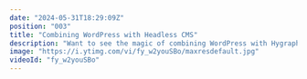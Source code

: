 ```yaml
---
date: "2024-05-31T18:29:09Z"
position: "003"
title: "Combining WordPress with Headless CMS"
description: "Want to see the magic of combining WordPress with Hygraph for ultimate power? \r\nWordPress expert Maciek joins Tim on the stream where they explore how to combine forces between WordPress and Hygraph.\r\n\r\nAsk us any questions in the chat or join the community: https://slack.hygraph.com"
image: "https://i.ytimg.com/vi/fy_w2youSBo/maxresdefault.jpg"
videoId: "fy_w2youSBo"
---
```


